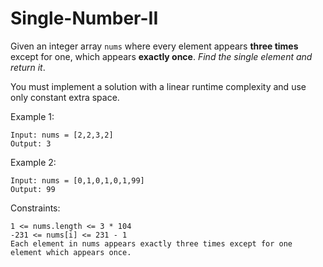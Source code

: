 # Single-Number-II

Given an integer array `nums` where every element appears **three times** except for one, which appears **exactly once**. _Find the single element and return it_.

You must implement a solution with a linear runtime complexity and use only constant extra space.

Example 1:
```
Input: nums = [2,2,3,2]
Output: 3
```
Example 2:
```
Input: nums = [0,1,0,1,0,1,99]
Output: 99
``` 

Constraints:
```
1 <= nums.length <= 3 * 104
-231 <= nums[i] <= 231 - 1
Each element in nums appears exactly three times except for one element which appears once.
```
